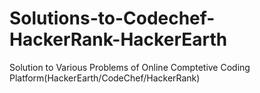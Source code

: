 # Solutions-to-Codechef-HackerRank-HackerEarth
Solution to Various Problems of Online Comptetive Coding Platform(HackerEarth/CodeChef/HackerRank)
